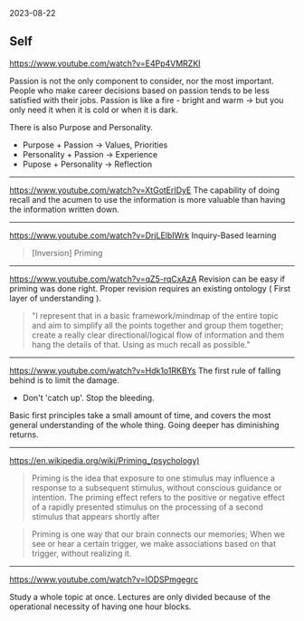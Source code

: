 2023-08-22

## Self

<https://www.youtube.com/watch?v=E4Pp4VMRZKI>

Passion is not the only component to consider, nor the most important. People
who make career decisions based on passion tends to be less satisfied with
their jobs. Passion is like a fire - bright and warm -> but you only need it
when it is cold or when it is dark.

There is also Purpose and Personality.

- Purpose + Passion -> Values, Priorities
- Personality + Passion -> Experience
- Pupose + Personality -> Reflection

___

<https://www.youtube.com/watch?v=XtGotErIDyE>
The capability of doing recall and the acumen to use the information is more valuable than having the information written down.

___

<https://www.youtube.com/watch?v=DrjLElbIWrk>
Inquiry-Based learning

> \[Inversion]
> Priming

___

<https://www.youtube.com/watch?v=qZ5-rqCxAzA>
Revision can be easy if priming was done right.
Proper revision requires an existing ontology ( First layer of understanding ).

> "I represent that in a basic framework/mindmap of the entire topic and aim to
> simplify all the points together and group them together; create a really
> clear directional/logical flow of information and them hang the details of
> that. Using as much recall as possible."

___

<https://www.youtube.com/watch?v=Hdk1o1RKBYs>
The first rule of falling behind is to limit the damage.

- Don't 'catch up'. Stop the bleeding.

Basic first principles take a small amount of time, and covers the most general
understanding of the whole thing. Going deeper has diminishing returns.

___

<https://en.wikipedia.org/wiki/Priming_(psychology)>

> Priming is the idea that exposure to one stimulus may influence a response to a
> subsequent stimulus, without conscious guidance or intention. The priming
> effect refers to the positive or negative effect of a rapidly presented
> stimulus on the processing of a second stimulus that appears shortly after

> Priming is one way that our brain connects our memories; When we see or hear
> a certain trigger, we make associations based on that trigger, without
> realizing it.

___

<https://www.youtube.com/watch?v=IODSPmgegrc>

Study a whole topic at once.
Lectures are only divided because of the operational necessity of having one hour blocks.
